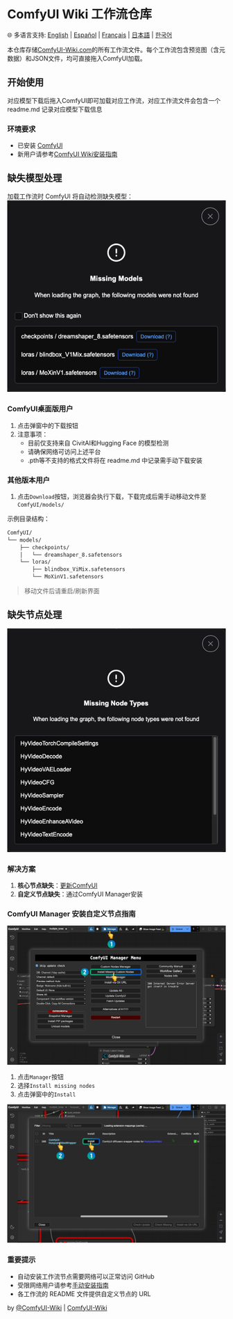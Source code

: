 # ComfyUI Wiki 工作流仓库
🌐 多语言支持: [English](README.md) | [Español](README.es.md) | [Français](README.fr.md) | [日本語](README.ja.md) | [한국어](README.ko.md)

本仓库存储[ComfyUI-Wiki.com](https://comfyui-wiki.com/zh)的所有工作流文件。每个工作流包含预览图（含元数据）和JSON文件，均可直接拖入ComfyUI加载。

## 开始使用

对应模型下载后拖入ComfyUI即可加载对应工作流，对应工作流文件会包含一个 readme.md 记录对应模型下载信息

### 环境要求
- 已安装 [ComfyUI](https://github.com/comfyanonymous/ComfyUI)
- 新用户请参考[ComfyUI Wiki安装指南](https://comfyui-wiki.com/zh/install/install-comfyui)

## 缺失模型处理
加载工作流时 ComfyUI 将自动检测缺失模型：
![缺失模型提示](/readme_images/missing_models.png)

### ComfyUI桌面版用户
1. 点击弹窗中的下载按钮
2. 注意事项：
   - 目前仅支持来自 CivitAI和Hugging Face 的模型检测
   - 请确保网络可访问上述平台
   - .pth等不支持的格式文件将在 readme.md 中记录需手动下载安装

### 其他版本用户

1. 点击`Download`按钮，浏览器会执行下载，下载完成后需手动移动文件至`ComfyUI/models/`

示例目录结构：
```bash
ComfyUI/
└── models/
    ├── checkpoints/
    │   └── dreamshaper_8.safetensors
    └── loras/
        ├── blindbox_ViMix.safetensors
        └── MoXinV1.safetensors
```
> 移动文件后请重启/刷新界面

## 缺失节点处理
![缺失节点提示](/readme_images/missing_node_types.png)

### 解决方案
1. **核心节点缺失**：[更新ComfyUI](https://comfyui-wiki.com/zh/tutorial/basic/how-to-update-comfyui)
2. **自定义节点缺失**：通过ComfyUI Manager安装

###  ComfyUI Manager 安装自定义节点指南
![ComfyUI Manager界面](/readme_images/comfyui_manager.png)
1. 点击`Manager`按钮
2. 选择`Install missing nodes`
3. 点击弹窗中的`Install`

![节点安装示例](/readme_images/install_missing_nodes.jpg)

### 重要提示
- 自动安装工作流节点需要网络可以正常访问 GitHub
- 受限网络用户请参考[手动安装指南](https://comfyui-wiki.com/zh/install/install-custom-nodes)
- 各工作流的 README 文件提供自定义节点的 URL


by [@ComfyUI-Wiki](https://github.com/comfyui-wiki) | [ComfyUI-Wiki](https://comfyui-wiki.com/zh)